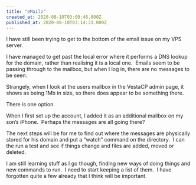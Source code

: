```yaml
---
title: "eMailz"
created_at: 2020-08-10T03:09:46.000Z
published_at: 2020-08-10T03:14:33.000Z
---
```

I have still been trying to get to the bottom of the email issue on my VPS server.

I have managed to get past the local error where it performs a DNS lookup for the domain, rather than realising it is a local one.  Emails seem to be passing through to the mailbox, but when I log in, there are no messages to be seen.

Strangely, when I look at the users mailbox in the VestaCP admin page, it shows as being 1Mb in size, so there does appear to be something there.

There is one option.

When I first set up the account, I added it as an additional mailbox on my son’s iPhone.  Perhaps the messages are all going there?

The next steps will be for me to find out where the messages are physically stored for his domain and put a “watch” command on the directory.  I can the run a test and see if things change and files are added, moved or deleted.

I am still learning stuff as I go though, finding new ways of doing things and new commands to run.  I need to start keeping a list of them.  I have forgotten quite a few already that I think will be important.
